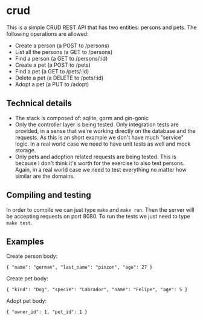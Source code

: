 # crud

This is a simple CRUD REST API that has two entities: persons and pets. The following operations are allowed:

- Create a person (a POST to /persons)
- List all the persons (a GET to /persons)
- Find a person (a GET to /persons/:id)
- Create a pet (a POST to /pets)
- Find a pet (a GET to /pets/:id)
- Delete a pet (a DELETE to /pets/:id)
- Adopt a pet (a PUT to /adopt)


## Technical details

- The stack is composed of: sqlite, gorm and gin-gonic
- Only the controller layer is being tested. Only integration tests are provided, in a sense that we're working directly on the database and the requests. As this is an short example we don't have much "service" logic. In a real world case we need to have unit tests as well and mock storage.
- Only pets and adoption related requests are being tested. This is because I don't think it's worth for the exercise to also test persons. Again, in a real world case we need to test everything no matter how similar are the domains.

## Compiling and testing

In order to compile we can just type `make` and `make run`. Then the server will be accepting requests on port 8080. To run the tests we just need to type `make test`.

## Examples

Create person body:

`{
    "name": "german",
    "last_name": "pinzon",
    "age": 27
}`

Create pet body:

`{
    "kind": "Dog",
    "specie": "Labrador",
    "name": "Felipe",
    "age": 5
}`

Adopt pet body:

`{
    "owner_id": 1,
    "pet_id": 1
}`

